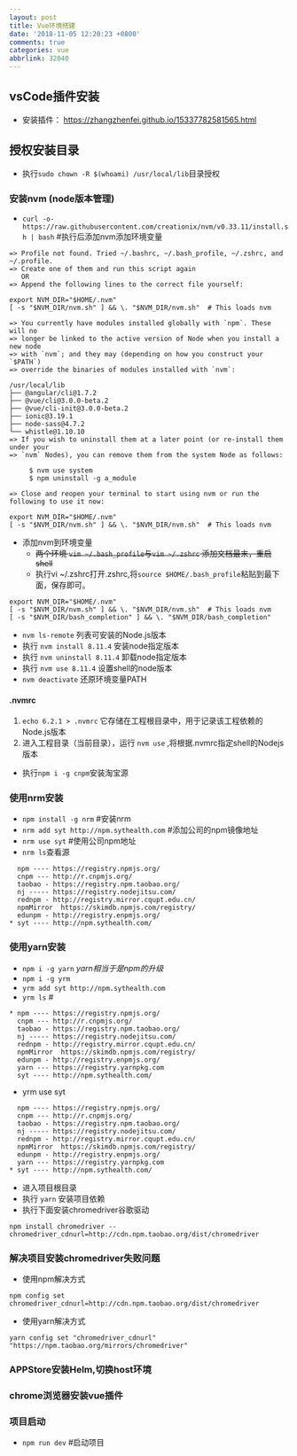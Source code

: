 ```yaml
---
layout: post
title: Vue环境搭建
date: '2018-11-05 12:20:23 +0800'
comments: true
categories: vue
abbrlink: 32040
---
```


## vsCode插件安装
* 安装插件： https://zhangzhenfei.github.io/15337782581565.html

<!-- more -->

## 授权安装目录
* 执行`sudo chown -R $(whoami) /usr/local/lib`目录授权

### 安装nvm (node版本管理)
* `curl -o- https://raw.githubusercontent.com/creationix/nvm/v0.33.11/install.sh | bash` #执行后添加nvm添加环境变量

```
=> Profile not found. Tried ~/.bashrc, ~/.bash_profile, ~/.zshrc, and ~/.profile.
=> Create one of them and run this script again
   OR
=> Append the following lines to the correct file yourself:

export NVM_DIR="$HOME/.nvm"
[ -s "$NVM_DIR/nvm.sh" ] && \. "$NVM_DIR/nvm.sh"  # This loads nvm

=> You currently have modules installed globally with `npm`. These will no
=> longer be linked to the active version of Node when you install a new node
=> with `nvm`; and they may (depending on how you construct your `$PATH`)
=> override the binaries of modules installed with `nvm`:

/usr/local/lib
├── @angular/cli@1.7.2
├── @vue/cli@3.0.0-beta.2
├── @vue/cli-init@3.0.0-beta.2
├── ionic@3.19.1
├── node-sass@4.7.2
└── whistle@1.10.10
=> If you wish to uninstall them at a later point (or re-install them under your
=> `nvm` Nodes), you can remove them from the system Node as follows:

     $ nvm use system
     $ npm uninstall -g a_module

=> Close and reopen your terminal to start using nvm or run the following to use it now:

export NVM_DIR="$HOME/.nvm"
[ -s "$NVM_DIR/nvm.sh" ] && \. "$NVM_DIR/nvm.sh"  # This loads nvm
```

* 添加nvm到环境变量
  * ~~两个环境 `vim ~/.bash_profile`与`vim ~/.zshrc` 添加文档最末，重启shell~~
  * 执行vi ~/.zshrc打开.zshrc,将`source $HOME/.bash_profile`粘贴到最下面，保存即可。

```
export NVM_DIR="$HOME/.nvm"
[ -s "$NVM_DIR/nvm.sh" ] && \. "$NVM_DIR/nvm.sh"  # This loads nvm
[ -s "$NVM_DIR/bash_completion" ] && \. "$NVM_DIR/bash_completion"
```
* `nvm ls-remote` 列表可安装的Node.js版本
* 执行 `nvm install 8.11.4` 安装node指定版本
* 执行 `nvm uninstall 8.11.4` 卸载node指定版本
* 执行 `nvm use 8.11.4` 设置shell的node版本
* `nvm deactivate` 还原环境变量PATH

#### .nvmrc
1. `echo 6.2.1 > .nvmrc` 它存储在工程根目录中，用于记录该工程依赖的Node.js版本
2. 进入工程目录（当前目录），运行 `nvm use` ,将根据.nvmrc指定shell的Nodejs版本

* 执行`npm i -g cnpm`安装淘宝源

### 使用nrm安装
* `npm install -g nrm` #安装nrm
* `nrm add syt http://npm.sythealth.com` #添加公司的npm镜像地址
* `nrm use syt` #使用公司npm地址
* `nrm ls`查看源

```
  npm ---- https://registry.npmjs.org/
  cnpm --- http://r.cnpmjs.org/
  taobao - https://registry.npm.taobao.org/
  nj ----- https://registry.nodejitsu.com/
  rednpm - http://registry.mirror.cqupt.edu.cn/
  npmMirror  https://skimdb.npmjs.com/registry/
  edunpm - http://registry.enpmjs.org/
* syt ---- http://npm.sythealth.com/
```

### 使用yarn安装
* `npm i -g yarn` *yarn相当于是npm的升级*
* `npm i -g yrm`
* `yrm add syt http://npm.sythealth.com`
* `yrm ls` #

```
* npm ---- https://registry.npmjs.org/
  cnpm --- http://r.cnpmjs.org/
  taobao - https://registry.npm.taobao.org/
  nj ----- https://registry.nodejitsu.com/
  rednpm - http://registry.mirror.cqupt.edu.cn/
  npmMirror  https://skimdb.npmjs.com/registry/
  edunpm - http://registry.enpmjs.org/
  yarn --- https://registry.yarnpkg.com
  syt ---- http://npm.sythealth.com/
```
* yrm use syt

```
  npm ---- https://registry.npmjs.org/
  cnpm --- http://r.cnpmjs.org/
  taobao - https://registry.npm.taobao.org/
  nj ----- https://registry.nodejitsu.com/
  rednpm - http://registry.mirror.cqupt.edu.cn/
  npmMirror  https://skimdb.npmjs.com/registry/
  edunpm - http://registry.enpmjs.org/
  yarn --- https://registry.yarnpkg.com
* syt ---- http://npm.sythealth.com/
```

* 进入项目根目录
* 执行 ```yarn``` 安装项目依赖
* 执行下面安装chromedriver谷歌驱动

```
npm install chromedriver --chromedriver_cdnurl=http://cdn.npm.taobao.org/dist/chromedriver
```

### 解决项目安装chromedriver失败问题

* 使用npm解决方式

```
npm config set chromedriver_cdnurl=http://cdn.npm.taobao.org/dist/chromedriver
```

* 使用yarn解决方式

```
yarn config set "chromedriver_cdnurl" "https://npm.taobao.org/mirrors/chromedriver"
```

### APPStore安装Helm,切换host环境
### chrome浏览器安装vue插件

### 项目启动
* `npm run dev` #启动项目